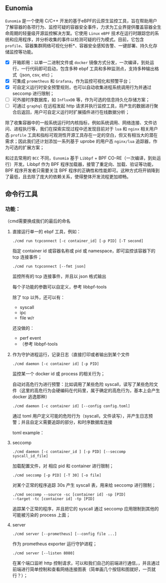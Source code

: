 ## Eunomia


`Eunomia` 是一个使用 C/C++ 开发的基于eBPF的云原生监控工具，旨在帮助用户了解容器的各项行为、监控可疑的容器安全事件，力求为工业界提供覆盖容器全生命周期的轻量级开源监控解决方案。它使用 `Linux` `eBPF` 技术在运行时跟踪您的系统和应用程序，并分析收集的事件以检测可疑的行为模式。目前，它包含 `profile`、容器集群网络可视化分析*、容器安全感知告警、一键部署、持久化存储监控等功能。

* [X] 开箱即用：以单一二进制文件或 `docker` 镜像方式分发，一次编译，到处运行，一行代码即可启动，包含多种 ebpf 工具和多种监测点，支持多种输出格式（json, csv, etc)；
* [X] 可集成 `prometheus` 和 `Grafana`，作为监控可视化和预警平台；
* [X] 可自定义运行时安全预警规则，也可以自动收集进程系统调用行为并通过 seccomp 进行限制；
* [ ] 可外接时序数据库，如 `InfluxDB` 等，作为可选的信息持久化存储方案；
* [ ] 可通过 `graphql` 在远程发起 http 请求并执行监控工具，将产生的数据进行聚合后返回，用户可自定义运行时扩展插件进行在线数据分析；

除了收集容器中的一般系统运行时内核指标，例如系统调用、网络连接、文件访问、进程执行等，我们在探索实现过程中还发现目前对于 `lua` 和 `nginx` 相关用户态 `profile` 工具和指标可观测性开源工具存在一定的空白，但又有相当大的潜在需求；因此我们还计划添加一系列基于 uprobe 的用户态 `nginx/lua` 追踪器，作为可选的扩展方案；

和过去常用的 `BCC` 不同，`Eunomia` 基于 `Libbpf` + BPF CO-RE（一次编译，到处运行）开发。Libbpf 作为 BPF 程序加载器，接管了重定向、加载、验证等功能，BPF 程序开发者只需要关注 BPF 程序的正确性和性能即可。这种方式将开销降到了最低，且去除了庞大的依赖关系，使得整体开发流程更加顺畅。

## 命令行工具

### 功能：

（cmd需要换成我们的最后的命名

1. 直接运行单一的 ebpf 工具，例如：

    ```
    ./cmd run tcpconnect [-c container_id] [-p PID] [-T second] 
    ```

    指定 container id 或容器名称或 pid 或 namespace，即可监控该容器下的 tcp 连接事件；

    ```
    ./cmd run tcpconnect [--fmt json]
    ```

    监控所有的 tcp 连接事件，并且以 json 格式输出

    每个子功能的参数可以自定义，参考 libbpf-tools

    除了 tcp 以外，还可以有：

    - syscall
    - ipc
    - file w/r

    还没做的：

    - perf event
    - （参考 libbpf-tools

2. 作为守护进程运行，记录日志（直接打印或者输出到某个文件

    ```
    ./cmd daemon [-c container id] [-p PID]
    ```

    监控某一个 docker id 或 process 的相关行为；

    自动对高危行为进行预警：比如调用了某些危险 syscall，读写了某些危险文件（这里的高危行为会硬编码在代码里，属于确定的高危行为，基本上会产生 docker 逃逸那种）

    ```
    ./cmd daemon [-c container id] [--config config.toml]
    ```

    通过 toml 用户定义可能的危险行为（syscall，文件读写），并产生日志预警；并且自定义需要追踪的部分，和时序数据库连接

    toml example：



3. seccomp

    ```
    ./cmd daemon [-c container_id ] [-p PID] [--seccomp syscall_id_file] 
    ```

    加载配置文件，对 相应 pid 和 container 进行限制；

    ```
    ./cmd seccomp [-p PID] [-T 30] [-o file]
    ```

    对某个正常的程序追踪 30s 产生 syscall 表，用来给 seccomp 进行限制；

    ```
    ./cmd seccomp --source -sc [container id] -sp [PID] 
    --target -tc [container id] -tp [PID] 
    ```

    追踪某个正常的程序，并且把它的 syscall 通过 seccomp 应用限制到其他的可能被污染的 process 上面；

4. server

    ```
    ./cmd server [--prometheus] [--config file ...]
    ```

    作为 prometheus exporter 运行守护进程；

    ```
    ./cmd server [--listen 8080]
    ```

    在某个端口监听 http 控制请求，可以和我们自己的前端进行通信，，并且通过前端进行简单控制和查看网络连接图表（简单画几个按钮和图就好，一页就行？）；